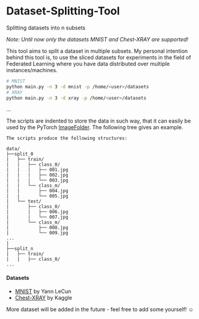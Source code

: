 # Dataset-Splitting-Tool
Splitting datasets into n subsets

*Note: Until now only the datasets MNIST and Chest-XRAY are supported!*

This tool aims to split a dataset in multiple subsets.
My personal intention behind this tool is, to use the sliced datasets for experiments in the
field of Federated Learning where you have data distributed over multiple instances/machines.

```bash
# MNIST
python main.py -n 3 -d mnist -p /home/<user>/datasets
# XRAY
python main.py -n 3 -d xray -p /home/<user>/datasets
```

...

The scripts are indented to store the data in such way, that it can easily be used by the PyTorch
[ImageFolder](https://pytorch.org/vision/0.8/datasets.html#imagefolder).
The following tree gives an example.
```
The scripts produce the following structures:

data/
├──split_0
|   ├── train/
|   |   ├── class_0/
|   |   |   ├── 001.jpg
|   |   |   ├── 002.jpg
|   |   |   └── 003.jpg
|   |   └── class_m/
|   |       ├── 004.jpg
|   |       └── 005.jpg
|   └── test/
|       ├── class_0/
|       |   ├── 006.jpg
|       |   └── 007.jpg
|       └── class_m/
|           ├── 008.jpg
|           └── 009.jpg
...
|
├──split_n
|   ├── train/
|   |   ├── class_0/
...
```

#### Datasets

- [MNIST](http://yann.lecun.com/exdb/mnist/) by Yann LeCun
- [Chest-XRAY](https://www.kaggle.com/paultimothymooney/chest-xray-pneumonia) by Kaggle

More dataset will be added in the future - feel free to add some yourself! :relaxed:
